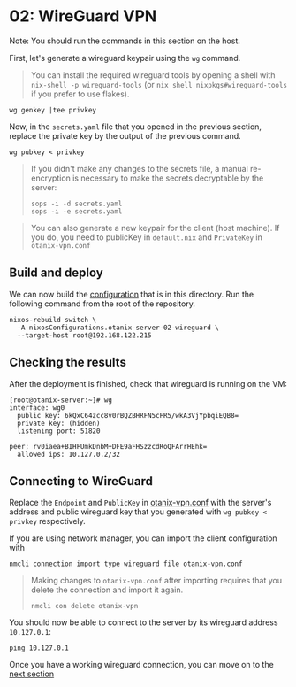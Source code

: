 # 02: WireGuard VPN

Note: You should run the commands in this section on the host.

First, let's generate a wireguard keypair using the `wg` command.

> You can install the required wireguard tools by opening a shell with `nix-shell -p wireguard-tools` (or `nix shell nixpkgs#wireguard-tools` if you prefer to use flakes).

```
wg genkey |tee privkey
```

Now, in the `secrets.yaml` file that you opened in the previous section, replace the private key by the output of the previous command.

```
wg pubkey < privkey
```

> If you didn't make any changes to the secrets file, a manual re-encryption is necessary to make the secrets decryptable by the server:
> 
> ```
> sops -i -d secrets.yaml
> sops -i -e secrets.yaml
> ```

> You can also generate a new keypair for the client (host machine). If you do, you need to publicKey in `default.nix` and `PrivateKey` in `otanix-vpn.conf`

## Build and deploy

We can now build the [configuration](./default.nix) that is in this directory.
Run the following command from the root of the repository.

```
nixos-rebuild switch \
  -A nixosConfigurations.otanix-server-02-wireguard \
  --target-host root@192.168.122.215
```

## Checking the results

After the deployment is finished, check that wireguard is running on the VM:

```
[root@otanix-server:~]# wg
interface: wg0
  public key: 6kQxC64zcc8v0rBQZBHRFN5cFR5/wkA3VjYpbqiEQB8=
  private key: (hidden)
  listening port: 51820

peer: rv0iaea+BIHFUmkDnbM+DFE9aFHSzzcdRoQFArrHEhk=
  allowed ips: 10.127.0.2/32
```

## Connecting to WireGuard

Replace the `Endpoint` and `PublicKey` in [otanix-vpn.conf](./otanix-vpn.conf) with the server's address and public wireguard key that you generated with `wg pubkey < privkey` respectively.

If you are using network manager, you can import the client configuration with

```
nmcli connection import type wireguard file otanix-vpn.conf
```

> Making changes to `otanix-vpn.conf` after importing requires that you delete the connection and import it again.
>
> ```
> nmcli con delete otanix-vpn
> ```

You should now be able to connect to the server by its wireguard address `10.127.0.1`:

```
ping 10.127.0.1
```

Once you have a working wireguard connection, you can move on to the [next section](../03-nginx/)